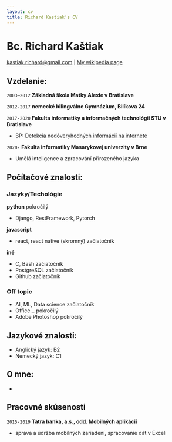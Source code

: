 ```yaml
---
layout: cv
title: Richard Kastiak's CV
---
```

# Bc. Richard Kaštiak

<div id="webaddress">
<a href="kastiak.richard@gmail.com">kastiak.richard@gmail.com</a>
| <a href="http://en.wikipedia.org/wiki/Isaac_Newton">My wikipedia page</a>
</div>

## Vzdelanie:
`2003–2012`
__Základná škola Matky Alexie v Bratislave__

`2012-2017`
__nemecké bilingválne Gymnázium, Bilíkova 24__

`2017-2020`
__Fakulta informatiky a informačných technológií STU v Bratislave__
- BP: [Detekcia nedôveryhodných informácií na internete](http://opac.crzp.sk/?fn=detailBiblioForm&sid=F0D9EA643ED404031EEE171BE0B8&seo=CRZP-detail-kniha)

`2020-`
__Fakulta informatiky Masarykovej univerzity v Brne__
- Umělá inteligence a zpracování přirozeného jazyka

## Počítačové znalosti:

### Jazyky/Techológie

__python__             pokročilý
- Django, RestFramework, Pytorch       

__javascript__         
- react, react native (skromný) začiatočník

__iné__
- C, Bash             začiatočník
- PostgreSQL          začiatočník
- Github              začiatočník

### Off topic
- AI, ML, Data science  začiatočník
- Office...             pokročilý
- Adobe Photoshop       pokročilý

## Jazykové znalosti:
- Anglický jazyk: B2
- Nemecký jazyk:  C1

## O mne:
- 

## Pracovné skúsenosti
`2015-2019`
__Tatra banka, a.s., odd. Mobilných aplikácií__
- správa a údržba mobilných zariadení, spracovanie dát v Exceli


<!-- ### Footer

Last updated: May 2013 -->


